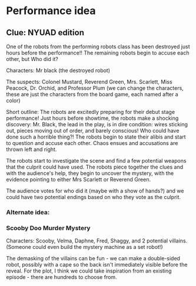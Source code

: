 # Performance idea
## Clue: NYUAD edition
One of the robots from the performing robots class has been destroyed just hours before the performance!! The remaining robots begin to accuse each other, but Who did it?

Characters: 
Mr black (the destroyed robot)

The suspects: Colonel Mustard, Reverend Green, Mrs. Scarlett, Miss Peacock, Dr. Orchid, and Professor Plum (we can change the characters, these are just the characters from the board game, each named after a color)

Short outline:
The robots are excitedly preparing for their debut stage performance! Just hours before showtime, the robots make a shocking discovery: Mr. Black, the lead in the play, is in dire condition: wires sticking out, pieces moving out of order, and barely conscious! Who could have done such a horrible thing?!
The robots begin to state their alibis and start to question and accuse each other. Chaos ensues and accusations are thrown left and right. 

The robots start to investigate the scene and find a few potential weapons that the culprit could have used. The robots piece together the clues and with the audience's help, they begin to uncover the mystery, with the evidence pointing to either Mrs Scarlett or Reverend Green. 

The audience votes for who did it (maybe with a show of hands?) and we could have two potential endings based on who they vote as the culprit. 


### Alternate idea:

### Scooby Doo Murder Mystery

Characters: Scooby, Velma, Daphne, Fred, Shaggy, and 2 potential villains. (Someone could even build the mystery machine as a set robot!)

The demasking of the villains can be fun - we can make a double-sided robot, possibly with a cape so the back isn't immediately visible before the reveal. For the plot, I think we could take inspiration from an existing episode - there are hundreds to choose from. 


